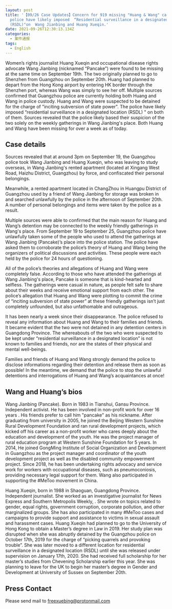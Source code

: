 ```yaml
---
layout: post
title: '【09/26 Case Updates】Concern for 919 missing "Huang & Wang" case: The
  police have likely imposed  “Residential surveillance in a designated location
  (RSDL)"on  Wang Jianbing and Huang Xueqin.'
date: 2021-09-26T12:30:13.134Z
categories:
  - 案件通报
tags:
  - English
---
```

Women’s rights journalist Huang Xueqin and occupational disease rights advocate Wang Jianbing (nicknamed “Pancake”) were found to be missing at the same time on September 19th. The two originally planned to go to Shenzhen from Guangzhou on September 20th. Huang had planned to depart from the Hong Kong airport by entering HK border through the Shenzhen port, whereas Wang was simply to see her off.  Multiple sources confirmed that Guangzhou police are currently holding both Huang and Wang in police custody. Huang and Wang were suspected to be detained for the charge of "inciting subversion of state power". The police have likely imposed “residential surveillance in a designated location (RSDL) " on both of them. Sources revealed that the police likely based their suspicion of the two solely on the weekly gatherings in Wang Jianbing's place. Both Huang and Wang have been missing for over a week as of today.

<!--more-->

## Case details

Sources revealed that at around 3pm on September 19, the Guangzhou police took Wang Jianbing and Huang Xueqin, who was leaving to study overseas, in Wang Jianbing's rented apartment (located at Xingang West Road, Haizhu District, Guangzhou) by force, and confiscated their personal belongings.

Meanwhile, a rented apartment located in ChangZhou in Huangpu District of Guangzhou used by a friend of Wang Jianbing for storage was broken in and searched unlawfully by the police in the afternoon of September 20th. A number of personal belongings and items were taken by the police as a result.

Multiple sources were able to confirmed that the main reason for Huang and Wang’s detention may be connected to the weekly friendly gatherings in Wang's place. From September 19 to September 25, Guangzhou police have unlawfully taken some of the people who used to attend the gatherings at Wang Jianbing (Pancake)’s place into the police station. The police have asked them to corroborate the police’s theory of Huang and Wang being the organizers of political discussions and activities. These people were each held by the police for 24 hours of questioning.

All of the police’s theories and allegations of Huang and Wang were completely false. According to those who have attended the gatherings at Wang Jianbing's place, Pancake is someone that is kind-hearted and selfless. The gatherings were casual in nature, as people felt safe to share about their weeks and receive emotional support from each other. The police’s allegation that Huang and Wang were plotting to commit the crime of “inciting subversion of state power” at these friendly gatherings isn’t just completely unfounded, but also unfathomable and outrageous. 

It has been nearly a week since their disappearance. The police refused to reveal any information about Huang and Wang to their families and friends. It became evident that the two were not detained in any detention centers in Guangdong Province. The whereabouts of the two who were suspected to be kept under “residential surveillance in a designated location” is not known to families and friends, nor are the states of their physical and mental well-beings.

Families and friends of Huang and Wang strongly demand the police to disclose informations regarding their detention and release them as soon as possible! In the meantime, we demand that the police to stop the unlawful detentions and interrogations of Huang and Wang’s acquaintances at once!


## Wang and Huang’s bios

Wang Jianbing (Pancake). Born in 1983 in Tianshui, Gansu Province. Independent activist. He has been involved in non-profit work for over 16 years . His friends prefer to call him "pancake" as his nickname. After graduating from university in 2005, he joined the Beijing Western Sunshine Rural Development Foundation and ran rural development projects, which kicked off his career as a non-profit worker who cares deeply about the education and development of the youth. He was the project manager of rural education program at Western Sunshine Foundation for 5 years.  In 2014, He joined GongMing Institute of Social Organization and Development in Guangzhou as the project manager and coordinator of the youth development project as well as the disabled community empowerment project. Since 2018, he has been undertaking rights advocacy and service work for workers with occupational diseases, such as pneumoconiosis, providing necessary legal support for them. Wang also participated in supporting the #MeToo movement in China.

Huang Xueqin, born in 1988 in Shaoguan, Guangdong Province. Independent journalist. She worked as an investigative journalist for News Express and Southern Metropolis Weekly, . She wrote on topics related to gender, equal rights, government corruption, corporate pollution, and other marginalized groups. She has also participated in many #MeToo cases and campaigns to provide support and assistance to victims in sexual assault and harassment cases. Huang Xueqin had planned to go to the University of Hong Kong to obtain a Master’s degree in Law in 2019. Her study plan was disrupted when she was abruptly detained by the Guangzhou police on October 17th, 2019 for the charge of “picking quarrels and provoking trouble”. She was later moved to a different location for residential surveillance in a designated location (RSDL) until she was released under supervision on January 17th, 2020. She had received full scholarship for her master’s studies from Chevening Scholarship earlier this year. She was planning to leave for the UK to begin her master’s degree in Gender and Development at University of Sussex on September 20th.

## Press Contact

Please send mail to freexuebing@protonmail.com
